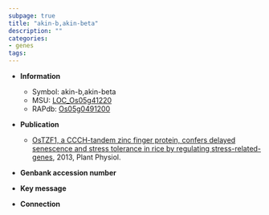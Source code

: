 ```yaml
---
subpage: true
title: "akin-b,akin-beta"
description: ""
categories:
- genes
tags: 
---
```


* **Information**  
    + Symbol: akin-b,akin-beta  
    + MSU: [LOC_Os05g41220](http://rice.plantbiology.msu.edu/cgi-bin/ORF_infopage.cgi?orf=LOC_Os05g41220)  
    + RAPdb: [Os05g0491200](http://rapdb.dna.affrc.go.jp/viewer/gbrowse_details/irgsp1?name=Os05g0491200)  

* **Publication**  
    + [OsTZF1, a CCCH-tandem zinc finger protein, confers delayed senescence and stress tolerance in rice by regulating stress-related- genes](http://www.ncbi.nlm.nih.gov/pubmed?term=OsTZF1,+a+CCCH-tandem+zinc+finger+protein,+confers+delayed+senescence+and+stress+tolerance+in+rice+by+regulating+stress-related+genes%5BTitle%5D), 2013, Plant Physiol.

* **Genbank accession number**  

* **Key message**  

* **Connection**  



